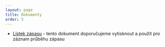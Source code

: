 ```yaml
---
layout: page
title: Dokumenty
order: 5
---
```


* [Lístek zápasu](https://docs.google.com/document/d/1NWDK0uSCFDCTYmMwbi4YQwh_KIHw0oTM-dR2yxj7Vkc/edit?usp=sharing) - tento dokument doporučujeme vytisknout a použít pro záznam průběhu zápasu
